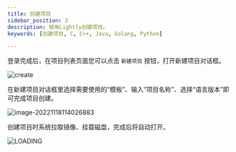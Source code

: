 ```yaml
---
title: 创建项目
sidebar_position: 3
description: 使用Lightly创建项目。
keywords: [创建项目, C, C++, Java, Golang, Python]

---
```


<head>
  <title>创建项目 - Lightly官方文档</title>
</head>


登录完成后，在项目列表页面您可以点击 <code>新建项目</code> 按钮，打开新建项目对话框。

![create](https://static01.teamcode.com/docs/202211181139262.png)

在新建项目对话框里选择需要使用的“模板”、输入“项目名称”、选择“语言版本”即可完成项目创建。

![image-20221118114026883](https://static01.teamcode.com/docs/202211181140025.png)

创建项目时系统拉取镜像、挂载磁盘，完成后将自动打开。

![LOADING](https://static01.teamcode.com/docs/202211181142434.png)
